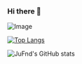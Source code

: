 ### Hi there 👋
![Image](https://www.codewars.com/users/ShadowReW/badges/large)
<!--
**JuFnd/JuFnd** is a ✨ _special_ ✨ repository because its `README.md` (this file) appears on your GitHub profile.

Here are some ideas to get you started:

- 🔭 I’m currently working on ...
- 🌱 I’m currently learning ...
- 👯 I’m looking to collaborate on ...
- 🤔 I’m looking for help with ...
- 💬 Ask me about ...
- 📫 How to reach me: ...
- 😄 Pronouns: ...
- ⚡ Fun fact: ...
-->
[![Top Langs](https://github-readme-stats.vercel.app/api/top-langs/?username=JuFnd)](https://github.com/JuFnd/github-readme-stats)

![JuFnd's GitHub stats](https://github-readme-stats.vercel.app/api?username=JuFnd&show_icons=true&theme=radical)
